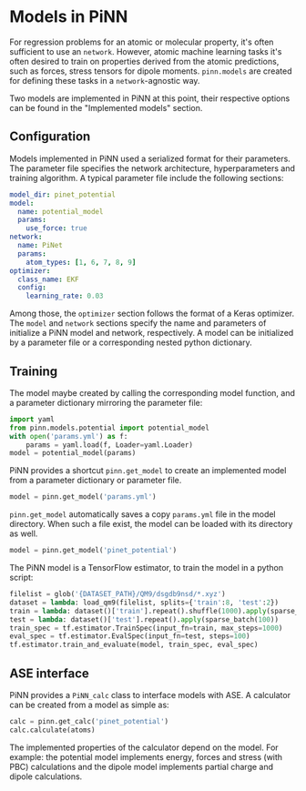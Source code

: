 # Models in PiNN

For regression problems for an atomic or molecular property, it's often
sufficient to use an `network`. However, atomic machine learning tasks it's
often desired to train on properties derived from the atomic predictions, such
as forces, stress tensors for dipole moments. `pinn.models` are created for
defining these tasks in a `network`-agnostic way.

Two models are implemented in PiNN at this point, their respective options can
be found in the "Implemented models" section.

## Configuration

Models implemented in PiNN used a serialized format for their parameters. The
parameter file specifies the network architecture, hyperparameters and training
algorithm. A typical parameter file include the following sections:

```yaml
model_dir: pinet_potential
model:
  name: potential_model
  params:
    use_force: true
network:
  name: PiNet
  params:
    atom_types: [1, 6, 7, 8, 9]
optimizer:
  class_name: EKF
  config:
    learning_rate: 0.03
```

Among those, the `optimizer` section follows the format of a Keras optimizer.
The `model` and `network` sections specify the name and parameters of initialize
a PiNN model and network, respectively. A model can be initialized by a
parameter file or a corresponding nested python dictionary.

## Training

The model maybe created by calling the corresponding model function, and a
parameter dictionary mirroring the parameter file:

```Python
import yaml
from pinn.models.potential import potential_model
with open('params.yml') as f:
    params = yaml.load(f, Loader=yaml.Loader)
model = potential_model(params)
```

PiNN provides a shortcut `pinn.get_model` to create an implemented model from a
parameter dictionary or parameter file.

```Python
model = pinn.get_model('params.yml')
```

`pinn.get_model` automatically saves a copy `params.yml` file in the model
directory. When such a file exist, the model can be loaded with its directory as
well.

```Python
model = pinn.get_model('pinet_potential')
```

The PiNN model is a TensorFlow estimator, to train the model in a python script:

```Python
filelist = glob('{DATASET_PATH}/QM9/dsgdb9nsd/*.xyz')
dataset = lambda: load_qm9(filelist, splits={'train':8, 'test':2})
train = lambda: dataset()['train'].repeat().shuffle(1000).apply(sparse_batch(100))
test = lambda: dataset()['test'].repeat().apply(sparse_batch(100))
train_spec = tf.estimator.TrainSpec(input_fn=train, max_steps=1000)
eval_spec = tf.estimator.EvalSpec(input_fn=test, steps=100)
tf.estimator.train_and_evaluate(model, train_spec, eval_spec)
```

## ASE interface
PiNN provides a ``PiNN_calc`` class to interface models with ASE. A calculator
can be created from a model as simple as:

```Python
calc = pinn.get_calc('pinet_potential')
calc.calculate(atoms)
```

The implemented properties of the calculator depend on the model. For example:
the potential model implements energy, forces and stress (with PBC) calculations
and the dipole model implements partial charge and dipole calculations.

